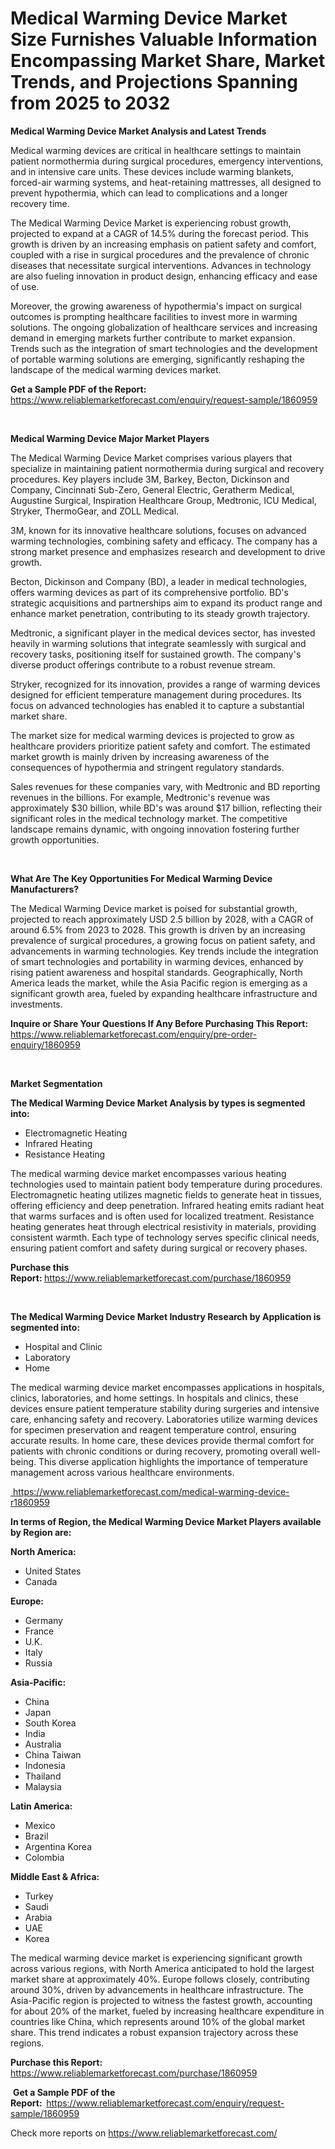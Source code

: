 <p><h1>Medical Warming Device Market Size Furnishes Valuable Information Encompassing Market Share, Market Trends, and Projections Spanning from 2025 to 2032</h1></p><p><strong>Medical Warming Device Market Analysis and Latest Trends</strong></p>
<p><p>Medical warming devices are critical in healthcare settings to maintain patient normothermia during surgical procedures, emergency interventions, and in intensive care units. These devices include warming blankets, forced-air warming systems, and heat-retaining mattresses, all designed to prevent hypothermia, which can lead to complications and a longer recovery time.</p><p>The Medical Warming Device Market is experiencing robust growth, projected to expand at a CAGR of 14.5% during the forecast period. This growth is driven by an increasing emphasis on patient safety and comfort, coupled with a rise in surgical procedures and the prevalence of chronic diseases that necessitate surgical interventions. Advances in technology are also fueling innovation in product design, enhancing efficacy and ease of use. </p><p>Moreover, the growing awareness of hypothermia's impact on surgical outcomes is prompting healthcare facilities to invest more in warming solutions. The ongoing globalization of healthcare services and increasing demand in emerging markets further contribute to market expansion. Trends such as the integration of smart technologies and the development of portable warming solutions are emerging, significantly reshaping the landscape of the medical warming devices market.</p></p>
<p><strong>Get a Sample PDF of the Report:&nbsp;</strong> <a href="https://www.reliablemarketforecast.com/enquiry/request-sample/1860959?utm_campaign=2950&utm_medium=2&utm_source=Github&utm_content=ia&utm_term=05032025&utm_id=medical-warming-device">https://www.reliablemarketforecast.com/enquiry/request-sample/1860959</a></p>
<p>&nbsp;</p>
<p><strong>Medical Warming Device Major Market Players</strong></p>
<p><p>The Medical Warming Device Market comprises various players that specialize in maintaining patient normothermia during surgical and recovery procedures. Key players include 3M, Barkey, Becton, Dickinson and Company, Cincinnati Sub-Zero, General Electric, Geratherm Medical, Augustine Surgical, Inspiration Healthcare Group, Medtronic, ICU Medical, Stryker, ThermoGear, and ZOLL Medical. </p><p>3M, known for its innovative healthcare solutions, focuses on advanced warming technologies, combining safety and efficacy. The company has a strong market presence and emphasizes research and development to drive growth. </p><p>Becton, Dickinson and Company (BD), a leader in medical technologies, offers warming devices as part of its comprehensive portfolio. BD's strategic acquisitions and partnerships aim to expand its product range and enhance market penetration, contributing to its steady growth trajectory.</p><p>Medtronic, a significant player in the medical devices sector, has invested heavily in warming solutions that integrate seamlessly with surgical and recovery tasks, positioning itself for sustained growth. The company's diverse product offerings contribute to a robust revenue stream.</p><p>Stryker, recognized for its innovation, provides a range of warming devices designed for efficient temperature management during procedures. Its focus on advanced technologies has enabled it to capture a substantial market share.</p><p>The market size for medical warming devices is projected to grow as healthcare providers prioritize patient safety and comfort. The estimated market growth is mainly driven by increasing awareness of the consequences of hypothermia and stringent regulatory standards.</p><p>Sales revenues for these companies vary, with Medtronic and BD reporting revenues in the billions. For example, Medtronic's revenue was approximately $30 billion, while BD's was around $17 billion, reflecting their significant roles in the medical technology market. The competitive landscape remains dynamic, with ongoing innovation fostering further growth opportunities.</p></p>
<p>&nbsp;</p>
<p><strong>What Are The Key Opportunities For Medical Warming Device Manufacturers?</strong></p>
<p><p>The Medical Warming Device market is poised for substantial growth, projected to reach approximately USD 2.5 billion by 2028, with a CAGR of around 6.5% from 2023 to 2028. This growth is driven by an increasing prevalence of surgical procedures, a growing focus on patient safety, and advancements in warming technologies. Key trends include the integration of smart technologies and portability in warming devices, enhanced by rising patient awareness and hospital standards. Geographically, North America leads the market, while the Asia Pacific region is emerging as a significant growth area, fueled by expanding healthcare infrastructure and investments.</p></p>
<p><strong>Inquire or Share Your Questions If Any Before Purchasing This Report:</strong> <a href="https://www.reliablemarketforecast.com/enquiry/pre-order-enquiry/1860959?utm_campaign=2950&utm_medium=2&utm_source=Github&utm_content=ia&utm_term=05032025&utm_id=medical-warming-device">https://www.reliablemarketforecast.com/enquiry/pre-order-enquiry/1860959</a></p>
<p>&nbsp;</p>
<p><strong>Market Segmentation</strong></p>
<p><strong>The Medical Warming Device Market Analysis by types is segmented into:</strong></p>
<p><ul><li>Electromagnetic Heating</li><li>Infrared Heating</li><li>Resistance Heating</li></ul></p>
<p><p>The medical warming device market encompasses various heating technologies used to maintain patient body temperature during procedures. Electromagnetic heating utilizes magnetic fields to generate heat in tissues, offering efficiency and deep penetration. Infrared heating emits radiant heat that warms surfaces and is often used for localized treatment. Resistance heating generates heat through electrical resistivity in materials, providing consistent warmth. Each type of technology serves specific clinical needs, ensuring patient comfort and safety during surgical or recovery phases.</p></p>
<p><strong>Purchase this Report:&nbsp;</strong><a href="https://www.reliablemarketforecast.com/purchase/1860959?utm_campaign=2950&utm_medium=2&utm_source=Github&utm_content=ia&utm_term=05032025&utm_id=medical-warming-device">https://www.reliablemarketforecast.com/purchase/1860959</a></p>
<p>&nbsp;</p>
<p><strong>The Medical Warming Device Market Industry Research by Application is segmented into:</strong></p>
<p><ul><li>Hospital and Clinic</li><li>Laboratory</li><li>Home</li></ul></p>
<p><p>The medical warming device market encompasses applications in hospitals, clinics, laboratories, and home settings. In hospitals and clinics, these devices ensure patient temperature stability during surgeries and intensive care, enhancing safety and recovery. Laboratories utilize warming devices for specimen preservation and reagent temperature control, ensuring accurate results. In home care, these devices provide thermal comfort for patients with chronic conditions or during recovery, promoting overall well-being. This diverse application highlights the importance of temperature management across various healthcare environments.</p></p>
<p><a href="https://www.reliablemarketforecast.com/medical-warming-device-r1860959?utm_campaign=2950&utm_medium=2&utm_source=Github&utm_content=ia&utm_term=05032025&utm_id=medical-warming-device">&nbsp;https://www.reliablemarketforecast.com/medical-warming-device-r1860959</a></p>
<p><strong>In terms of Region, the Medical Warming Device Market Players available by Region are:</strong></p>
<p>
    <p> <strong> North America: </strong>
        <ul>
            <li>United States</li>
            <li>Canada</li>
        </ul>
        </p> 
    <p> <strong> Europe: </strong>
        <ul>
            <li>Germany</li>
            <li>France</li>
            <li>U.K.</li>
            <li>Italy</li>
            <li>Russia</li>
        </ul>
        </p> 
    <p> <strong> Asia-Pacific: </strong>
        <ul>
            <li>China</li>
            <li>Japan</li>
            <li>South Korea</li>
            <li>India</li>
            <li>Australia</li>
            <li>China Taiwan</li>
            <li>Indonesia</li>
            <li>Thailand</li>
            <li>Malaysia</li>
        </ul>
        </p> 
    <p> <strong> Latin America: </strong>
        <ul>
            <li>Mexico</li>
            <li>Brazil</li>
            <li>Argentina Korea</li>
            <li>Colombia</li>
        </ul>
        </p> 
    <p> <strong> Middle East & Africa: </strong>
        <ul>
            <li>Turkey</li>
            <li>Saudi</li>
            <li>Arabia</li>
            <li>UAE</li>
            <li>Korea</li>
        </ul>
    </p>
    </p>
<p><p>The medical warming device market is experiencing significant growth across various regions, with North America anticipated to hold the largest market share at approximately 40%. Europe follows closely, contributing around 30%, driven by advancements in healthcare infrastructure. The Asia-Pacific region is projected to witness the fastest growth, accounting for about 20% of the market, fueled by increasing healthcare expenditure in countries like China, which represents around 10% of the global market share. This trend indicates a robust expansion trajectory across these regions.</p></p>
<p><strong>Purchase this Report: </strong><a href="https://www.reliablemarketforecast.com/purchase/1860959?utm_campaign=2950&utm_medium=2&utm_source=Github&utm_content=ia&utm_term=05032025&utm_id=medical-warming-device">https://www.reliablemarketforecast.com/purchase/1860959</a></p>
<p>&nbsp;<strong>Get a Sample PDF of the Report:&nbsp;&nbsp;</strong><a href="https://www.reliablemarketforecast.com/enquiry/request-sample/1860959?utm_campaign=2950&utm_medium=2&utm_source=Github&utm_content=ia&utm_term=05032025&utm_id=medical-warming-device">https://www.reliablemarketforecast.com/enquiry/request-sample/1860959</a></p>
<p><strong></strong></p>
<p>Check more reports on <a href="https://www.reliablemarketforecast.com/?utm_campaign=2950&utm_medium=2&utm_source=Github&utm_content=ia&utm_term=05032025&utm_id=medical-warming-device">https://www.reliablemarketforecast.com/</a></p>